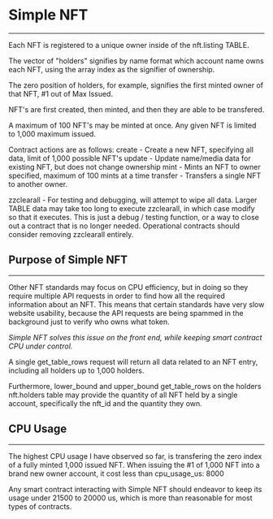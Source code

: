 # Simple NFT
---
Each NFT is registered to a unique owner inside of the nft.listing TABLE.

The vector of "holders" signifies by name format which account name owns each NFT, using the
array index as the signifier of ownership.

The zero position of holders, for example, signifies the first minted owner of that NFT, #1 out of Max Issued.

NFT's are first created, then minted, and then they are able to be transfered.

A maximum of 100 NFT's may be minted at once.  Any given NFT is limited to 1,000 maximum issued.

Contract actions are as follows:
create - Create a new NFT, specifying all data, limit of 1,000 possible NFT's
update - Update name/media data for existing NFT, but does not change ownership
mint - Mints an NFT to owner specified, maximum of 100 mints at a time
transfer - Transfers a single NFT to another owner.

zzclearall - For testing and debugging, will attempt to wipe all data.
Larger TABLE data may take too long to execute zzclearall, in which case modify so that it executes.
This is just a debug / testing function, or a way to close out a contract that is no longer needed.
Operational contracts should consider removing zzclearall entirely.

## Purpose of Simple NFT
----
Other NFT standards may focus on CPU efficiency, but in doing so they require multiple API requests
in order to find how all the required information about an NFT.  This means that certain standards
have very slow website usability, because the API requests are being spammed in the background
just to verify who owns what token.

*Simple NFT solves this issue on the front end, while keeping smart contract CPU under control.*

A single get_table_rows request will return all data related to an NFT entry, including all holders
up to 1,000 holders.

Furthermore, lower_bound and upper_bound get_table_rows on the holders nft.holders table may provide
the quantity of all NFT held by a single account, specifically the nft_id and the quantity they own.


## CPU Usage
----
The highest CPU usage I have observed so far, is transfering the zero index of a fully minted 1,000 issued
NFT.  When issuing the #1 of 1,000 NFT into a brand new owner account, it cost less than cpu_usage_us: 8000

Any smart contract interacting with Simple NFT should endeavor to keep its usage under 21500 to 20000 us,
which is more than reasonable for most types of contracts.


